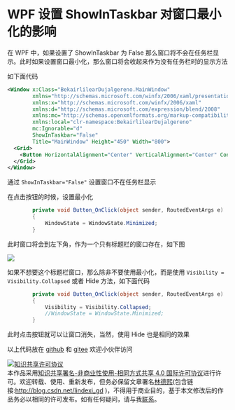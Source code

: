 
# WPF 设置 ShowInTaskbar 对窗口最小化的影响

在 WPF 中，如果设置了 ShowInTaskbar 为 False 那么窗口将不会在任务栏显示。此时如果设置窗口最小化，那么窗口将会收起来作为没有任务栏时的显示方法

<!--more-->


<!-- 发布 -->

如下面代码

```xml
<Window x:Class="BekairlilearDujalgereno.MainWindow"
        xmlns="http://schemas.microsoft.com/winfx/2006/xaml/presentation"
        xmlns:x="http://schemas.microsoft.com/winfx/2006/xaml"
        xmlns:d="http://schemas.microsoft.com/expression/blend/2008"
        xmlns:mc="http://schemas.openxmlformats.org/markup-compatibility/2006"
        xmlns:local="clr-namespace:BekairlilearDujalgereno"
        mc:Ignorable="d" 
        ShowInTaskbar="False"
        Title="MainWindow" Height="450" Width="800">
  <Grid>
    <Button HorizontalAlignment="Center" VerticalAlignment="Center" Content="最小化" Click="Button_OnClick" />
  </Grid>
</Window>
```

通过 `ShowInTaskbar="False"` 设置窗口不在任务栏显示

在点击按钮的时候，设置最小化

```csharp
        private void Button_OnClick(object sender, RoutedEventArgs e)
        {
            WindowState = WindowState.Minimized;
        }
```

此时窗口将会到左下角，作为一个只有标题栏的窗口存在，如下图

<!-- ![](image/WPF 设置 ShowInTaskbar 对窗口最小化的影响/WPF 设置 ShowInTaskbar 对窗口最小化的影响0.png) -->

![](http://image.acmx.xyz/lindexi%2F2021318163155400.jpg)

如果不想要这个标题栏窗口，那么除非不要使用最小化，而是使用 `Visibility = Visibility.Collapsed` 或者 Hide 方法，如下面代码

```csharp
        private void Button_OnClick(object sender, RoutedEventArgs e)
        {
            Visibility = Visibility.Collapsed;
            //WindowState = WindowState.Minimized;
        }
```

此时点击按钮就可以让窗口消失，当然，使用 Hide 也是相同的效果

以上代码放在 [github](https://github.com/lindexi/lindexi_gd/tree/9c68faa6/BekairlilearDujalgereno ) 和 [gitee](https://gitee.com/lindexi/lindexi_gd/tree/9c68faa6/BekairlilearDujalgereno ) 欢迎小伙伴访问





<a rel="license" href="http://creativecommons.org/licenses/by-nc-sa/4.0/"><img alt="知识共享许可协议" style="border-width:0" src="https://licensebuttons.net/l/by-nc-sa/4.0/88x31.png" /></a><br />本作品采用<a rel="license" href="http://creativecommons.org/licenses/by-nc-sa/4.0/">知识共享署名-非商业性使用-相同方式共享 4.0 国际许可协议</a>进行许可。欢迎转载、使用、重新发布，但务必保留文章署名[林德熙](http://blog.csdn.net/lindexi_gd)(包含链接:http://blog.csdn.net/lindexi_gd )，不得用于商业目的，基于本文修改后的作品务必以相同的许可发布。如有任何疑问，请与我[联系](mailto:lindexi_gd@163.com)。